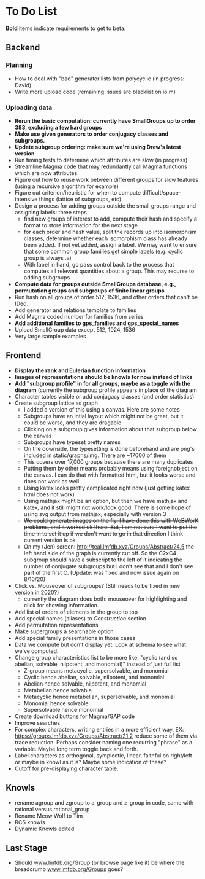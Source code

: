 # To Do List
**Bold** items indicate requirements to get to beta.

## Backend

### Planning
* How to deal with "bad" generator lists from polycyclic (in progress: David)
* Write more upload code (remaining issues are blacklist on io.m)

### Uploading data
* **Rerun the basic computation: currently have SmallGroups up to order 383, excluding a few hard groups**
* **Make use given generators to order conjugacy classes and subgroups.**
* **Update subgroup ordering: make sure we're using Drew's latest version**
* Run timing tests to determine which attributes are slow (in progress)
* Streamline Magma code that may redundantly call Magma functions which are now attributes.
* Figure out how to reuse work between different groups for slow features (using a recursive algorithm for example)
* Figure out criterion/heuristic for when to compute difficult/space-intensive things (lattice of subgroups, etc).
* Design a process for adding groups outside the small groups range and assigning labels: three steps
  - find new groups of interest to add, compute their hash and specify a format to store information for the next stage
  - for each order and hash value, split the records up into isomorphism classes, determine whether each isomorphism class has already been added.  If not yet added, assign a label.  We may want to ensure that some common group families get simple labels (e.g. cyclic group is always .a)
  - With label in hand, go pass control back to the process that computes all relevant quantities about a group.  This may recurse to adding subgroups.
* **Compute data for groups outside SmallGroups database, e.g., permutation groups and subgroups of finite linear groups**
* Run hash on all groups of order 512, 1536, and other orders that can't be IDed.
* Add generator and relations template to families
* Add Magma coded number for families from series
* **Add additional families to gps_families and gps_special_names**
* Upload SmallGroup data except 512, 1024, 1536
* Very large sample examples


## Frontend

* **Display the rank and Eulerian function information**
* **Images of representations should be knowls for now instead of links**
* **Add "subgroup profile" in for all groups, maybe as a toggle with the diagram** (currently the subgroup profile appears in place of the diagram 
* Character tables visible or add conjugacy classes (and order statistics)
* Create subgroup lattice as graph
  * I added a version of this using a canvas.  Here are some notes
  * Subgroups have an intial layout which might not be great, but it could be worse, and they are dragable
  * Clicking on a subgroup gives information about that subgroup below the canvas
  * Subgroups have typeset pretty names
  * On the downside, the typesetting is done beforehand and are png's included in static/graphs/img.  There are ~17000 of them
  * This covers over 17,000 groups because there are many duplicates
  * Putting them by other means probably means using foreignobject on the canvas.  I can do that with formatted html, but it looks worse and does not work as well
  * Using katex looks pretty complicated right now (just getting katex html does not work)
  * Using mathjax might be an option, but then we have mathjax and katex, and it still might not work/look good.  There is some hope of using svg output from mathjax, especially with version 3
  * ~~We could generate images on the fly. I have done this with WeBWorK problems, and it worked ok there.  But, I am not sure I want to put the time in to set it up if we don't want to go in that direction~~ I think current version is ok
  * On my (Jen) screen: http://teal.lmfdb.xyz/Groups/Abstract/24.5  the left hand side of the graph is currently cut off. So the C2xC4 subgroup should have a subscript to the left of it indicating the number of conjugate subgroups but I don't see that and I don't see part of the first C. (Update: was fixed and now issue again on 8/10/20)
* Click vs. Mouseover of subgroups? (Still needs to be fixed in new version in 2020?)
  * currently the diagram does both: mouseover for highlighting and click for showing information.
* Add list of orders of elements in the group to top
* Add special names (aliases) to *Construction* section
* Add permutation representations
* Make supergroups a searchable option
* Add special family presentations in those cases
* Data we compute but don't display yet.  Look at schema to see what we've computed. 
* Change group characteristics list to be more like:  "cyclic (and so abelian, solvable, nilpotent, and monomial)"  instead of just full list
    * Z-group means metacyclic, supersolvable, and monomial
    * Cyclic hence abelian, solvable, nilpotent, and monomial
    * Abelian hence solvable, nilpotent, and monomial
    * Metabelian hence solvable
    * Metacyclic hence metabelian, supersolvable, and monomial
    * Monomial hence solvable 
    * Supersolvable hence monomial
* Create download buttons for Magma/GAP code
* Improve searches
* For complex characters, writing entries in a more efficient way. EX:  https://groups.lmfdb.xyz/Groups/Abstract/21.2  reduce some of them via trace reduction. Perhaps consider naming one recurring "phrase" as a variable.  Maybe long term toggle back and forth.
* Label characters as orthogonal, symplectic, linear, faithful on right/left or maybe in knowl as it is? Maybe some indication of these?
* Cutoff for pre-displaying character table.


## Knowls

* rename agroup and zgroup to a_group and z_group in code, same with rational versus rational_group
* Rename Meow Wolf to Tim
* RCS knowls
* Dynamic Knowls edited

## Last Stage

* Should www.lmfdb.org/Group (or browse page like it) be where the breadcrumb www.lmfdb.org/Groups  goes?


